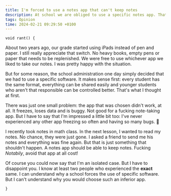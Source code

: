 ```yaml
---
title: I'm forced to use a notes app that can't keep notes
description: At school we are obliged to use a specific notes app. That app loses data when it feels like it and there is no possibility to switch software.
tags: Opinion
time: 2024-02-21 09:29:50 +0100
---
```


`void rant() {`

About two years ago, our grade started using iPads instead of pen and paper. I still really appreciate that switch. No heavy books, empty pens or paper that needs to be replenished. We were free to use whichever app we liked to take our notes. I was pretty happy with the situation.

But for some reason, the school administration one day simply decided that we had to use a specific software. It makes sense first: every student has the same format, everything can be shared easily and younger students who aren't that responsible can be controlled better. That's what I thought at first.

There was just one small problem: the app that was chosen didn't work, at all. It freezes, loses data and is buggy. Not good for a fucking note-taking app. But I have to say that I'm impressed a little bit too: I've never experienced any other app freezing so often and having so many bugs. 🥲

I recently took notes in math class. In the next lesson, I wanted to read my notes. No chance, they were just gone. I asked a friend to send me his notes and everything was fine again. But that is just something that shouldn't happen. A notes app should be able to keep notes. Fucking *Notabily*, avoid that app at all cost!

Of course you could now say that I'm an isolated case. But I have to disappoint you. I know at least two people who experienced the **exact** same. I can understand why a school forces the use of specific software. But I can't understand why you would choose such an inferior app.

`}`
